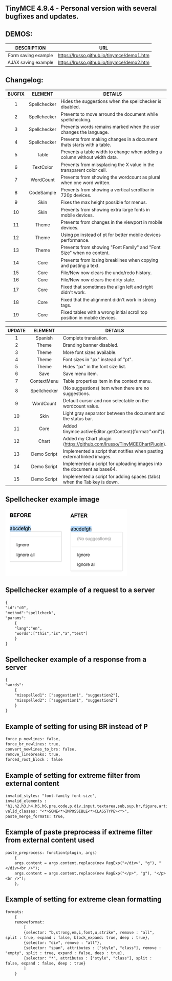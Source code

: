 ## TinyMCE 4.9.4 - Personal version with several bugfixes and updates.

## DEMOS:

DESCRIPTION | URL
:---: | --- |
Form saving example | https://lrusso.github.io/tinymce/demo1.htm
AJAX saving example | https://lrusso.github.io/tinymce/demo2.htm

## Changelog:

BUGFIX | ELEMENT | DETAILS
:---: | :---: | --- |
1 | Spellchecker | Hides the suggestions when the spellchecker is disabled.
2 | Spellchecker | Prevents to move arround the document while spellchecking.
3 | Spellchecker | Prevents words remains marked when the user changes the language.
4 | Spellchecker | Prevents from making changes in a document thats starts with a table.
5 | Table | Prevents a table width to change when adding a column without width data.
6 | TextColor | Prevents from missplacing the X value in the transparent color cell.
7 | WordCount | Prevents from showing the wordcount as plural when one word written.
8 | CodeSample | Prevents from showing a vertical scrollbar in 720p devices.
9 | Skin | Fixes the max height possible for menus.
10 | Skin | Prevents from showing extra large fonts in mobile devices.
11 | Theme  | Prevents from changes in the viewport in mobile devices.
12 | Theme  | Using px instead of pt for better mobile devices performance.
13 | Theme  | Prevents from showing "Font Family" and "Font Size" when no content.
14 | Core | Prevents from losing breaklines when copying and pasting a text.
15 | Core | File/New now clears the undo/redo history.
16 | Core | File/New now clears the dirty state.
17 | Core | Fixed that sometimes the align left and right didn't work.
18 | Core | Fixed that the alignment didn't work in strong tags.
19 | Core | Fixed tables with a wrong initial scroll top position in mobile devices.

UPDATE | ELEMENT | DETAILS
:---: | :---: | --- |
1 | Spanish | Complete translation.
2 | Theme | Branding banner disabled.
3 | Theme | More font sizes available.
4 | Theme | Font sizes in "px" instead of "pt".
5 | Theme | Hides "px" in the font size list.
6 | Save | Save menu item.
7 | ContextMenu | Table properties item in the context menu.
8 | Spellchecker | (No suggestions) item when there are no suggestions.
9 | WordCount | Default cursor and non selectable on the wordcount value.
10 | Skin | Light gray separator between the document and the status bar.
11 | Core | Added tinymce.activeEditor.getContent({format:"xml"}).
12 | Chart | Added my Chart plugin (https://github.com/lrusso/TinyMCEChartPlugin).
13 | Demo Script | Implemented a script that notifies when pasting external linked images.
14 | Demo Script | Implemented a script for uploading images into the document as base64.
15 | Demo Script | Implemented a script for adding spaces (tabs) when the Tab key is down.

## Spellchecker example image

![alt spellchecker](https://raw.githubusercontent.com/lrusso/tinymce/master/spellchecker.png)

## Spellchecker example of a request to a server

```
{
"id":"c0",
"method":"spellcheck",
"params":
    {
    "lang":"en",
    "words":["this","is","a","test"]
    }
}
```

## Spellchecker example of a response from a server

```
{
"words":
    {
    "misspelled1": ["suggestion1", "suggestion2"],
    "misspelled2": ["suggestion1", "suggestion2"]
    }
}
```

## Example of setting for using BR instead of P

```
force_p_newlines: false,
force_br_newlines: true,
convert_newlines_to_brs: false,
remove_linebreaks: true,
forced_root_block : false
```

## Example of setting for extreme filter from external content

```
invalid_styles: "font-family font-size",
invalid_elements : "h1,h2,h3,h4,h5,h6,pre,code,p,div,input,textarea,sub,sup,hr,figure,article,iframe,header,footer,section,nav,aside,form,script",
valid_classes: "<*>SOME<*>IMPOSSIBLE<*>CLASSTYPE><*>",
paste_merge_formats: true,
```

## Example of paste preprocess if extreme filter from external content used

```
paste_preprocess: function(plugin, args)
    {
    args.content = args.content.replace(new RegExp("</div>", "g"), "</div><br />");
    args.content = args.content.replace(new RegExp("</p>", "g"), "</p><br />");
    },
```

## Example of setting for extreme clean formatting

```
formats:
    {
    removeformat:
        [
        {selector: "b,strong,em,i,font,u,strike", remove : "all", split : true, expand : false, block_expand: true, deep : true},
        {selector: "div", remove : "all"},
        {selector: "span", attributes : ["style", "class"], remove : "empty", split : true, expand : false, deep : true},
        {selector: "*", attributes : ["style", "class"], split : false, expand : false, deep : true}
        ]
    }
```
